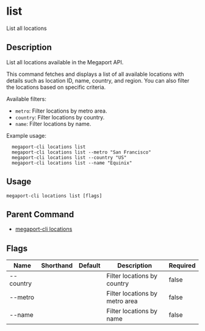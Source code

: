 # list

List all locations

## Description

List all locations available in the Megaport API.

This command fetches and displays a list of all available locations with details such as
location ID, name, country, and region. You can also filter the locations based on specific criteria.

Available filters:
- `metro`: Filter locations by metro area.
- `country`: Filter locations by country.
- `name`: Filter locations by name.

Example usage:

```
  megaport-cli locations list
  megaport-cli locations list --metro "San Francisco"
  megaport-cli locations list --country "US"
  megaport-cli locations list --name "Equinix"
```



## Usage

```
megaport-cli locations list [flags]
```



## Parent Command

* [megaport-cli locations](megaport-cli_locations.md)




## Flags

| Name | Shorthand | Default | Description | Required |
|------|-----------|---------|-------------|----------|
| --country |  |  | Filter locations by country | false |
| --metro |  |  | Filter locations by metro area | false |
| --name |  |  | Filter locations by name | false |




